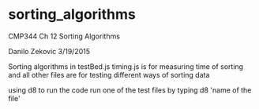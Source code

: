 # sorting_algorithms
CMP344 Ch 12 Sorting Algorithms 

Danilo Zekovic
3/19/2015

Sorting algorithms in testBed.js
timing.js is for measuring time of sorting 
and all other files are for testing different ways of sorting data


using d8
to run the code run one of the test files by typing d8 'name of the file'
